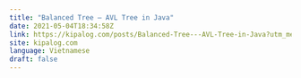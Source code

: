 ```yaml
---
title: "Balanced Tree – AVL Tree in Java"
date: 2021-05-04T18:34:58Z
link: https://kipalog.com/posts/Balanced-Tree---AVL-Tree-in-Java?utm_medium=RSS&utm_source=news.12bit.vn
site: kipalog.com
language: Vietnamese
draft: false
---
```

